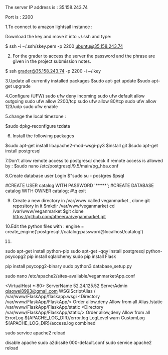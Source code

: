 
The server IP address is :  35.158.243.74

Port is : 2200 


1.To connect to amazon lightsail instance :

Download the key and move it into ~/.ssh and type:

$ ssh -i ~/.ssh/skey.pem -p 2200 ubuntu@35.158.243.74

2. For the grader to access the server the password and the phrase are given in the project submission notes.

$ ssh grader@35.158.243.74 -p 2200 -i ~/lkey


3.Update all currently installed packages
$sudo apt-get update
$sudo apt-get upgrade

4.Configure (UFW)
sudo ufw deny incoming
sudo ufw default allow outgoing 
sudo ufw allow 2200/tcp
sudo ufw allow 80/tcp
sudo ufw allow 123/udp
sudo ufw enable 

5.change the local timezone :

$sudo dpkg-reconfigure tzdata


6. Install the following packages

$sudo apt-get install libapache2-mod-wsgi-py3
$install git
$sudo apt-get install postgresql


7.Don't allow remote access to postgresql
check if remote access is allowed by :
$sudo nano /etc/postgresql/9.5/main/pg_hba.conf


8.Create database user 
Login 
$"sudo su - postgres
$psql

#CREATE USER catalog WITH PASSWORD '*****';
#CREATE DATABASE catalog WITH OWNER catalog;
#\q
exit

9. Create a new directory in /var/www called veganmarket , clone git repository in it
$mkdir /var/www/veganmarket
cd /var/www/veganmarket
$git clone https://github.com/atheeraa/veganmarket.git

10.Edit the python files with :
engine = create_engine('postgresql://catalog:password@localhost/catalog')

11. 
sudo apt-get install python-pip
sudo apt-get -qqy install postgresql python-psycopg2
pip install sqlalchemy
sudo pip install Flask
 
 
 
 pip install psycopg2-binary
 sudo python3 database_setup.py
 
 
 sudo nano /etc/apache2/sites-available/veganmarketApp.conf
 
<VirtualHost *:80>
	ServerName 52.24.125.52
	ServerAdmin qiaowei8993@gmail.com
	WSGIScriptAlias / /var/www/FlaskApp/flaskapp.wsgi
	<Directory /var/www/FlaskApp/FlaskApp/>
		Order allow,deny
		Allow from all
	</Directory>
	Alias /static /var/www/FlaskApp/FlaskApp/static
	<Directory /var/www/FlaskApp/FlaskApp/static/>
		Order allow,deny
		Allow from all
	</Directory>
	ErrorLog ${APACHE_LOG_DIR}/error.log
	LogLevel warn
	CustomLog ${APACHE_LOG_DIR}/access.log combined
</VirtualHost>
 
 
 
 sudo service apache2 reload
 
 disable apache 
sudo a2dissite 000-default.conf
 sudo service apache2 reload
